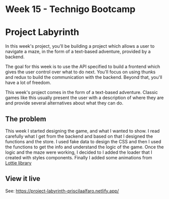 # Week 15 - Technigo Bootcamp

# Project Labyrinth

In this week's project, you'll be building a project which allows a user to navigate a maze, in the form of a text-based adventure, provided by a backend.

The goal for this week is to use the API specified to build a frontend which gives the user control over what to do next. You'll focus on using thunks and redux to build the communication with the backend.  Beyond that, you'll have a lot of freedom.

This week's project comes in the form of a text-based adventure. Classic games like this usually present the user with a description of where they are and provide several alternatives about what they can do.

## The problem

This week I started designing the game, and what I wanted to show. I read carefully what I get from the backend and based on that I designed the functions and the store. I used fake data to design the CSS and then I used the functions to get the info and understand the logic of the game. Once the logic and the maze were working, I decided to I added the loader that I created with styles components. 
Finally I added some animations from [Lottie library](https://lottiefiles.com/blog/working-with-lottie/how-to-use-lottie-in-react-app)

## View it live

See: https://project-labyrinth-priscilaalfaro.netlify.app/